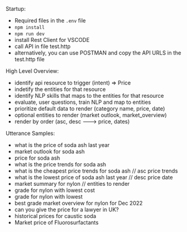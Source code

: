 
Startup:
- Required files in the `.env` file
- `npm install`
- `npm run dev`
- install Rest Client for VSCODE
- call API in file test.http
- alternatively, you can use POSTMAN and copy the API URLS in the test.http file

High Level Overview: 
- identify api resource to trigger (intent) => Price
- indetify the entities for that resource
- identify NLP skills that maps to the entities for that resource
- evaluate, user questions, train NLP and map to entities
- prioritize default data to render (category name, price, date)
- optional entities to render (market outlook, market_overview)
- render by order (asc, desc ---> price, dates) 


Utterance Samples: 
- what is the price of soda ash last year
- market outlook for soda ash
- price for soda ash
- what is the price trends for soda ash
- what is the cheapest price trends for soda ash // asc price trends
- what is the lowest price of soda ash last year // desc price date
- market summary for nylon // entities to render
- grade for nylon with lowest cost
- grade for nylon with lowest
- best grade market overview for nylon for Dec 2022
- can you give the price for a lawyer in UK?
- historical prices for caustic soda
- Market price of Fluorosurfactants